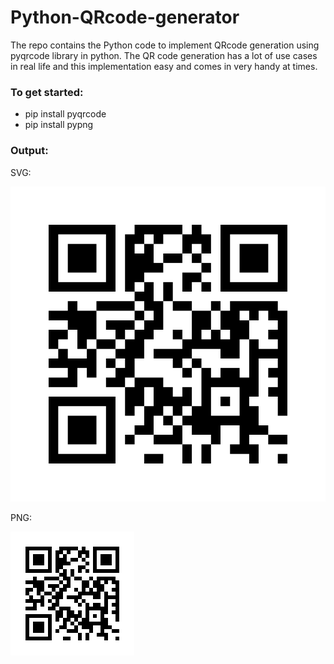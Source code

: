 # Python-QRcode-generator
The repo contains the Python code to implement QRcode generation using pyqrcode library in python. The QR code generation has a lot of use cases in real life and this implementation easy and comes in very handy at times.

### To get started:
- pip install pyqrcode
- pip install pypng

### Output:

SVG:

![alt text](QR.svg "SVG output")

PNG:

![alt text](QR.png "PNG output")

